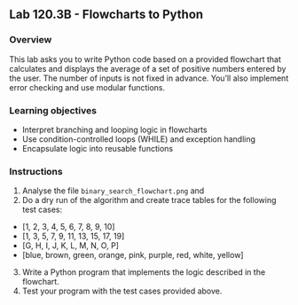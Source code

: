 ## Lab 120.3B - Flowcharts to Python
### Overview
This lab asks you to write Python code based on a provided flowchart that calculates and displays the average of a set of positive numbers entered by the user. The number of inputs is not fixed in advance. You’ll also implement error checking and use modular functions.

### Learning objectives
- Interpret branching and looping logic in flowcharts
- Use condition-controlled loops (WHILE) and exception handling
- Encapsulate logic into reusable functions
### Instructions
1. Analyse the file `binary_search_flowchart.png` and 
2. Do a dry run of the algorithm and create trace tables for the following test cases:
- [1, 2, 3, 4, 5, 6, 7, 8, 9, 10]
- [1, 3, 5, 7, 9, 11, 13, 15, 17, 19]
- [G, H, I, J, K, L, M, N, O, P]
- [blue, brown, green, orange, pink, purple, red, white, yellow]

3. Write a Python program that implements the logic described in the flowchart.
4. Test your program with the test cases provided above.